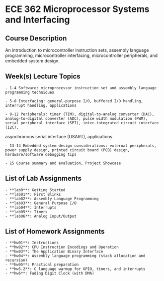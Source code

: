 # ECE 362 Microprocessor Systems and Interfacing
## Course Description
An introduction to microcontroller instruction sets, assembly language programming, microcontroller interfacing, microcontroller peripherals, and embedded system design.

## Week(s) Lecture Topics
    - 1-4 Software: microprocessor instruction set and assembly language programming techniques

    - 5-8 Interfacing: general-purpose I/O, buffered I/O handling, interrupt handling, applications

    - 9-12 Peripherals: timer (TIM), digital-to-analog converter (DAC), analog-to-digital converter (ADC), pulse width modulation (PWM), serial peripheral interface (SPI), inter-integrated circuit interface (I2C),
asynchronous serial interface (USART), applications

    - 13-14 Embedded system design considerations: external peripherals, power supply design, printed circuit board (PCB) design, hardware/software debugging tips

    - 15 Course summary and evaluation, Project Showcase

## List of Lab Assignments
    - **lab0**: Getting Started
    - **lab01**: First Blinks
    - **lab02**: Assembly Language Programming
    - **lab03**: General Purpose I/O
    - **lab04**: Interrupts
    - **lab05**: Timers
    - **lab06**: Analog Input/Output

## List of Homework Assignments
    - **hw01**: Instructions  
    - **hw02**: CPU Instruction Encodings and Operation  
    - **hw03**: The Application Binary Interface  
    - **hw04**: Assembly language programming (stack allocation and recursion)  
    - **hw05**: Practical preparation  
    - **hw5.2**: C language warmup for GPIO, timers, and interrupts
    - **hw6**: Fading Digit Clock (with DMA)
